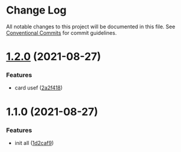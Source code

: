# Change Log

All notable changes to this project will be documented in this file.
See [Conventional Commits](https://conventionalcommits.org) for commit guidelines.

# [1.2.0](https://github.com/qidaneix/monorepo/compare/cards@1.1.0...cards@1.2.0) (2021-08-27)


### Features

* card usef ([2a2f418](https://github.com/qidaneix/monorepo/commit/2a2f4183fdbdffd4d89c598509534df3e482240b))





# 1.1.0 (2021-08-27)


### Features

* init all ([1d2caf9](https://github.com/qidaneix/monorepo/commit/1d2caf9eebff6c9a5031b78903140c40b2cd991f))

